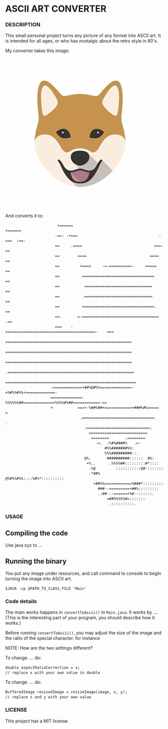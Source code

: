 # ASCII ART CONVERTER

### DESCRIPTION
This small personal project turns any picture of any format into ASCII art.
It is intended for all ages, or who has nostalgic about the retro style in 80's.

My converter takes this image:

![image](/src/resources/shibeIcon.jpeg)

And converts it to:
```
                       +======                                        +======
                      -==: .+===                                    -===  :==-
                      ==     .====                                ===-      ==
                      ==        ====                            ====        ==
                      ==         +====     -=-==========-     =====         ==
                      ==          ================================          ==
                      ==           ==============================           ==
                      ==          .==============================.          ==
                      ==          ================================.         ==
                      ==.       =-==================================       .==
                      ===    -========================================-    ===
                      ========================================================
                      ========================================================
                      ========================================================
                     .========================================================
                     ==========================================================
                    -=============+##%@#%%==============-=%#%%#%%+=============-
                    ==============-%%%%%%##==============%%%%#%##============-==
                    +           ===+-%##%##+============+###%#%=====           =
                                 .================================.            .
                                   :============================:
                                     ==========================
                                      ========       .========
                                        -=.  :%#%####%   .=-
                                            #%%#######%%:
                                            %%%#########::.
                                   @%.       ##########::::::  #%:
                                    +%..      .%%%%##:::::::::#*::::
                                     .%@         :::::::::::@#-:::::::
                                     .*##%    @%#%%#%%:.::%#%*::::::::::
                                       +##%%============%###*:::::::::
                                         ###--=========+##%:::::::::
                                         .:##---======+%#--::::::.
                                             =##%%%%%#=:::::::
                                              .::::::::::.
```

### USAGE

## Compiling the code
Use java xyz to ...

## Running the binary
You put any image under resources, and call command to console to begin turning the image into ASCII art.

```
$JAVA -cp $PATH_TO_CLASS_FILE 'Main'
```

### Code details

The main works happens in `convertToAscii()` in `Main.java`. It works by .... (This is the interesting part of your program, you should describe how it works.)

Before running `convertToAscii()`, you may adjust the size of the image and the ratio of the special character.
for instance

NOTE: How are the two settings different?

To change .... do:
```
double aspectRatioCorrection = x; 
// replace x with your own value in double
```

To change .... do:
```
BufferedImage resizedImage = resizeImage(image, x, y);
// replace x and y with your own value
```

### LICENSE
This project has a MIT license.